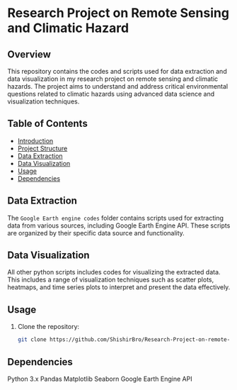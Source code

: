 # Research Project on Remote Sensing and Climatic Hazard

## Overview
This repository contains the codes and scripts used for data extraction and data visualization in my research project on remote sensing and climatic hazards. The project aims to understand and address critical environmental questions related to climatic hazards using advanced data science and visualization techniques.

## Table of Contents
- [Introduction](#introduction)
- [Project Structure](#project-structure)
- [Data Extraction](#data-extraction)
- [Data Visualization](#data-visualization)
- [Usage](#usage)
- [Dependencies](#dependencies)


## Data Extraction
The `Google Earth engine codes` folder contains scripts used for extracting data from various sources, including Google Earth Engine API. These scripts are organized by their specific data source and functionality.

## Data Visualization
All other python scripts includes codes for visualizing the extracted data. This includes a range of visualization techniques such as scatter plots, heatmaps, and time series plots to interpret and present the data effectively.

## Usage
1. Clone the repository:
   ```sh
   git clone https://github.com/ShishirBro/Research-Project-on-remote-sensing-and-climatic-hazard.git

## Dependencies
 Python 3.x
 Pandas
 Matplotlib
 Seaborn
 Google Earth Engine API
